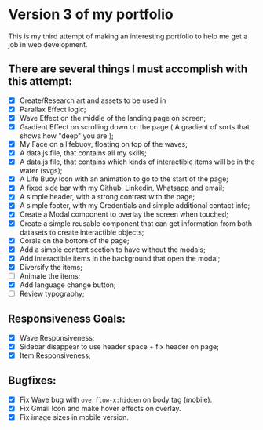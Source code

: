 # Version 3 of my portfolio
This is my third attempt of making an interesting portfolio to help me get a job in web development.
## There are several things I must accomplish with this attempt:
 - [x] Create/Research art and assets to be used in 
 - [x] Parallax Effect logic;
 - [x] Wave Effect on the middle of the landing page on screen;
 - [x] Gradient Effect on scrolling down on the page ( A gradient of sorts that shows how "deep" you are );
 - [x] My Face on a lifebuoy, floating on top of the waves;
 - [x] A data.js file, that contains all my skills;
 - [x] A data.js file, that contains which kinds of interactible items will be in the water (svgs);
 - [x] A Life Buoy Icon with an animation to go to the start of the page;
 - [x] A fixed side bar with my Github, Linkedin, Whatsapp and email;
 - [x] A simple header, with a strong contrast with the page;
 - [x] A simple footer, with my Credentials and simple additional contact info;
 - [x] Create a Modal component to overlay the screen when touched;
 - [x] Create a simple reusable component that can get information from both datasets to create interactible objects;
 - [x] Corals on the bottom of the page;
 - [x] Add a simple content section to have without the modals;
 - [x] Add interactible items in the background that open the modal;
 - [x] Diversify the items;
 - [ ] Animate the items;
 - [x] Add language change button;
 - [ ] Review typography;
## Responsiveness Goals:
 - [x] Wave Responsiveness;
 - [x] Sidebar disappear to use header space + fix header on page;
 - [x] Item Responsiveness;
## Bugfixes:
 - [x] Fix Wave bug with `overflow-x:hidden` on body tag (mobile).
 - [x] Fix Gmail Icon and make hover effects on overlay.
 - [x] Fix image sizes in mobile version.